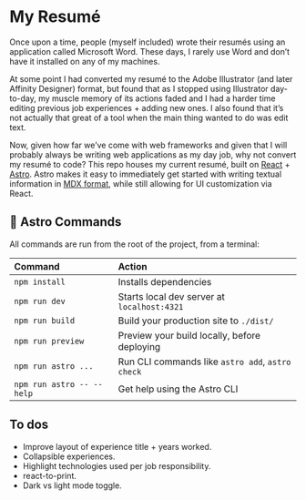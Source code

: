 # My Resumé

Once upon a time, people (myself included) wrote their resumés using an application called Microsoft Word. These days, I rarely use Word and don’t have it installed on any of my machines.

At some point I had converted my resumé to the Adobe Illustrator (and later Affinity Designer) format, but found that as I stopped using Illustrator day-to-day, my muscle memory of its actions faded and I had a harder time editing previous job experiences + adding new ones. I also found that it’s not actually that great of a tool when the main thing wanted to do was edit text.

Now, given how far we’ve come with web frameworks and given that I will probably always be writing web applications as my day job, why not convert my resumé to code? This repo houses my current resumé, built on [React](https://react.dev/) + [Astro](https://astro.build/). Astro makes it easy to immediately get started with writing textual information in [MDX format](https://mdxjs.com/), while still allowing for UI customization via React.

## 🧞 Astro Commands

All commands are run from the root of the project, from a terminal:

| Command                   | Action                                           |
| :------------------------ | :----------------------------------------------- |
| `npm install`             | Installs dependencies                            |
| `npm run dev`             | Starts local dev server at `localhost:4321`      |
| `npm run build`           | Build your production site to `./dist/`          |
| `npm run preview`         | Preview your build locally, before deploying     |
| `npm run astro ...`       | Run CLI commands like `astro add`, `astro check` |
| `npm run astro -- --help` | Get help using the Astro CLI                     |

## To dos

* Improve layout of experience title + years worked.
* Collapsible experiences.
* Highlight technologies used per job responsibility.
* react-to-print.
* Dark vs light mode toggle.
